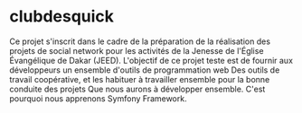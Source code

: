 # clubdesquick
Ce projet s'inscrit dans le cadre de la préparation de la réalisation des projets de social network
pour les activités de la Jenesse de l'Église Évangélique de Dakar (JEED).
  L'objectif de ce projet teste est de fournir aux développeurs un ensemble d'outils de programmation web
  Des outils de travail coopérative, et les habituer à travailler ensemble pour la bonne conduite des projets
  Que nous aurons à développer ensemble. C'est pourquoi nous apprenons Symfony Framework.
